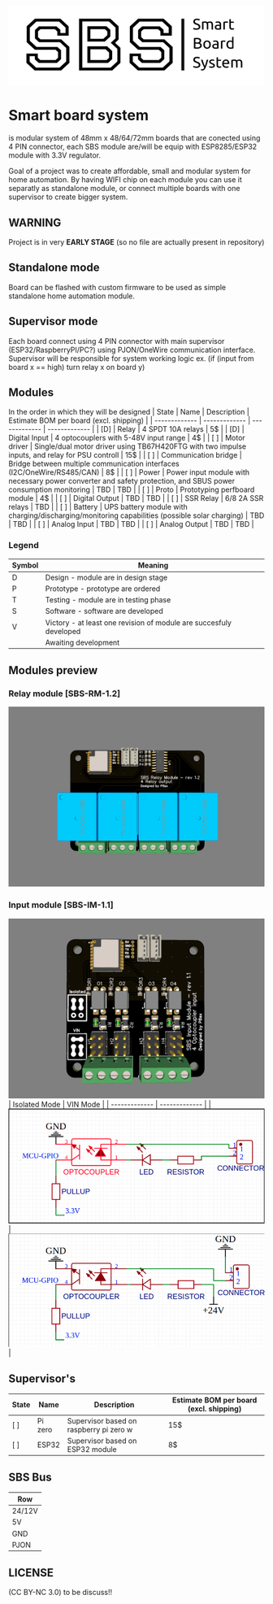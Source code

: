 <p align="center">
<img src="./sbs-logo.png">
</p>

# Smart board system 
is modular system of 48mm x 48/64/72mm boards that are conected using 4 PIN connector, each SBS module are/will be equip with ESP8285/ESP32 module with 3.3V regulator. 

Goal of a project was to create affordable, small and modular system for home automation. By having WIFI chip on each module you can use it separatly as standalone module, or connect multiple boards with one supervisor to create bigger system.

## WARNING 
Project is in very **EARLY STAGE** (so no file are actually present in repository)

## Standalone mode
Board can be flashed with custom firmware to be used as simple standalone home automation module.

## Supervisor mode
Each board connect using 4 PIN connector with main supervisor (ESP32/RaspberryPI/PC?) using PJON/OneWire communication interface. Supervisor will be responsible for system working logic ex. (if (input from board x == high) turn relay x on board y)

## Modules
In the order in which they will be designed
| State | Name | Description | Estimate BOM per board (excl. shipping) |
| ------------- | ------------- | ------------- | ------------- |
| [D] | Relay | 4 SPDT 10A relays | 5$ |
| [D] | Digital Input | 4 optocouplers with 5-48V input range | 4$ |
| [ ] | Motor driver | Single/dual motor driver using TB67H420FTG with two impulse inputs, and relay for PSU controll | 15$ |
| [ ] | Communication bridge | Bridge between multiple communication interfaces (I2C/OneWire/RS485/CAN) | 8$ |
| [ ] | Power | Power input module with necessary power converter and safety protection, and SBUS power consumption monitoring | TBD | TBD |
| [ ] | Proto | Prototyping perfboard module | 4$ |
| [ ] | Digital Output | TBD | TBD |
| [ ] | SSR Relay | 6/8 2A SSR relays | TBD |
| [ ] | Battery | UPS battery module with charging/discharging/monitoring capabilities (possible solar charging) | TBD | TBD |
| [ ] | Analog Input | TBD | TBD |
| [ ] | Analog Output | TBD | TBD |
### Legend
| Symbol | Meaning |
| ------------- | ------------- |
| D | Design - module are in design stage |
| P | Prototype - prototype are ordered |
| T | Testing - module are in testing phase |
| S | Software - software are developed |
| V | Victory - at least one revision of module are succesfuly developed |
|  | Awaiting development |


## Modules preview

### Relay module [SBS-RM-1.2]
![relay-module](./images/relay-module-rev12.png)

### Input module [SBS-IM-1.1]
![input-module](./images/input-module-rev11.png)
| Isolated Mode  | VIN Mode |
| ------------- | ------------- |
| ![input-module-isolated](./images/input-module-isolated.png) | ![input-module-vin](./images/input-module-vin.png) |


## Supervisor's
| State | Name | Description | Estimate BOM per board (excl. shipping) |
| ------------- | ------------- | ------------- | ------------- |
| [ ] | Pi zero | Supervisor based on raspberry pi zero w | 15$ |
| [ ] | ESP32 | Supervisor based on ESP32 module | 8$ |

## SBS Bus

| Row |
| ------------- |
| 24/12V |
| 5V |
| GND |
| PJON |



## LICENSE
(CC BY-NC 3.0) to be discuss!!

